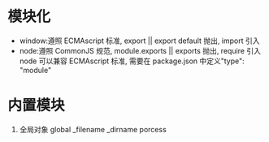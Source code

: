 # 模块化

- window:遵照 ECMAscript 标准, export || export default 抛出, import 引入
- node:遵照 CommonJS 规范, module.exports || exports 抛出, require 引入
  node 可以兼容 ECMAscript 标准, 需要在 package.json 中定义"type": "module"
# 内置模块
1. 全局对象 global _filename _dirname porcess